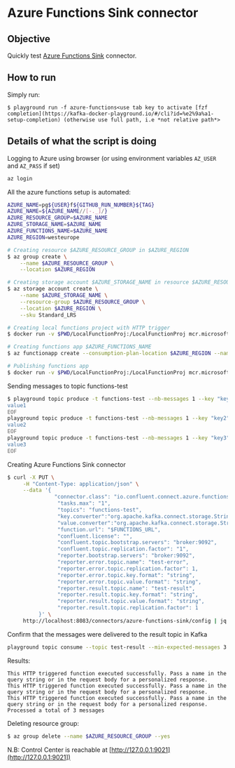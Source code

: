 # Azure Functions Sink connector



## Objective

Quickly test [Azure Functions Sink](https://docs.confluent.io/current/connect/kafka-connect-azure-functions/index.html#quick-start) connector.




## How to run

Simply run:

```
$ playground run -f azure-functions<use tab key to activate [fzf completion](https://kafka-docker-playground.io/#/cli?id=%e2%9a%a1-setup-completion) (otherwise use full path, i.e *not relative path*>
```

## Details of what the script is doing

Logging to Azure using browser (or using environment variables `AZ_USER` and `AZ_PASS` if set)

```bash
az login
```

All the azure functions setup is automated:

```bash
AZURE_NAME=pg${USER}f${GITHUB_RUN_NUMBER}${TAG}
AZURE_NAME=${AZURE_NAME//[-._]/}
AZURE_RESOURCE_GROUP=$AZURE_NAME
AZURE_STORAGE_NAME=$AZURE_NAME
AZURE_FUNCTIONS_NAME=$AZURE_NAME
AZURE_REGION=westeurope

# Creating resource $AZURE_RESOURCE_GROUP in $AZURE_REGION
$ az group create \
    --name $AZURE_RESOURCE_GROUP \
    --location $AZURE_REGION

# Creating storage account $AZURE_STORAGE_NAME in resource $AZURE_RESOURCE_GROUP
$ az storage account create \
    --name $AZURE_STORAGE_NAME \
    --resource-group $AZURE_RESOURCE_GROUP \
    --location $AZURE_REGION \
    --sku Standard_LRS

# Creating local functions project with HTTP trigger
$ docker run -v $PWD/LocalFunctionProj:/LocalFunctionProj mcr.microsoft.com/azure-functions/node:3.0-node12-core-tools bash -c "func init LocalFunctionProj --javascript && cd LocalFunctionProj && func new --name HttpExample --template \"HTTP trigger\""

# Creating functions app $AZURE_FUNCTIONS_NAME
$ az functionapp create --consumption-plan-location $AZURE_REGION --name $AZURE_FUNCTIONS_NAME --resource-group $AZURE_RESOURCE_GROUP --runtime node --storage-account $AZURE_STORAGE_NAME --runtime-version 12 --functions-version 3

# Publishing functions app
$ docker run -v $PWD/LocalFunctionProj:/LocalFunctionProj mcr.microsoft.com/azure-functions/node:3.0-node12-core-tools bash -c "az login -u \"$AZ_USER\" -p \"$AZ_PASS\" && cd LocalFunctionProj && func azure functionapp publish \"$AZURE_FUNCTIONS_NAME\""
```

Sending messages to topic functions-test

```bash
$ playground topic produce -t functions-test --nb-messages 1 --key "key1" << 'EOF'
value1
EOF
playground topic produce -t functions-test --nb-messages 1 --key "key2" << 'EOF'
value2
EOF
playground topic produce -t functions-test --nb-messages 1 --key "key3" << 'EOF'
value3
EOF
```

Creating Azure Functions Sink connector

```bash
$ curl -X PUT \
     -H "Content-Type: application/json" \
     --data '{
               "connector.class": "io.confluent.connect.azure.functions.AzureFunctionsSinkConnector",
                "tasks.max": "1",
                "topics": "functions-test",
                "key.converter":"org.apache.kafka.connect.storage.StringConverter",
                "value.converter":"org.apache.kafka.connect.storage.StringConverter",
                "function.url": "$FUNCTIONS_URL",
                "confluent.license": "",
                "confluent.topic.bootstrap.servers": "broker:9092",
                "confluent.topic.replication.factor": "1",
                "reporter.bootstrap.servers": "broker:9092",
                "reporter.error.topic.name": "test-error",
                "reporter.error.topic.replication.factor": 1,
                "reporter.error.topic.key.format": "string",
                "reporter.error.topic.value.format": "string",
                "reporter.result.topic.name": "test-result",
                "reporter.result.topic.key.format": "string",
                "reporter.result.topic.value.format": "string",
                "reporter.result.topic.replication.factor": 1
          }' \
     http://localhost:8083/connectors/azure-functions-sink/config | jq .
```

Confirm that the messages were delivered to the result topic in Kafka

```bash
playground topic consume --topic test-result --min-expected-messages 3 --timeout 60
```

Results:

```
This HTTP triggered function executed successfully. Pass a name in the query string or in the request body for a personalized response.
This HTTP triggered function executed successfully. Pass a name in the query string or in the request body for a personalized response.
This HTTP triggered function executed successfully. Pass a name in the query string or in the request body for a personalized response.
Processed a total of 3 messages
```

Deleting resource group:

```bash
$ az group delete --name $AZURE_RESOURCE_GROUP --yes
```

N.B: Control Center is reachable at [http://127.0.0.1:9021](http://127.0.0.1:9021])
